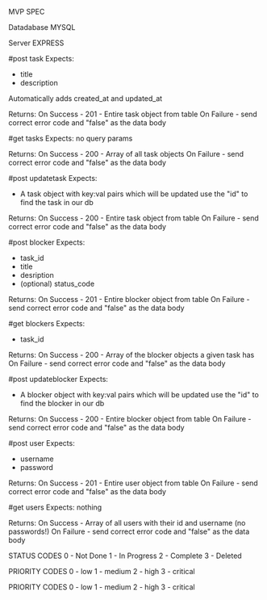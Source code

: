 MVP SPEC

Datadabase MYSQL

Server EXPRESS

#post task
Expects:
* title
* description

Automatically adds created_at and updated_at

Returns:
On Success - 201 - Entire task object from table
On Failure - send correct error code and "false" as the data body

#get tasks
Expects:
no query params

Returns:
On Success - 200 - Array of all task objects
On Failure - send correct error code and "false" as the data body

#post updatetask
Expects:
* A task object with key:val pairs which will be updated
use the "id" to find the task in our db

Returns:
On Success - 200 - Entire task object from table
On Failure - send correct error code and "false" as the data body

#post blocker
Expects:
* task_id
* title
* desription
* (optional) status_code

Returns:
On Success - 201 - Entire blocker object from table
On Failure - send correct error code and "false" as the data body

#get blockers
Expects:
* task_id

Returns:
On Success - 200 - Array of the blocker objects a given task has
On Failure - send correct error code and "false" as the data body

#post updateblocker
Expects:
* A blocker object with key:val pairs which will be updated
 use the "id" to find the blocker in our db

Returns:
On Success - 200 - Entire blocker object from table
On Failure - send correct error code and "false" as the data body

#post user
Expects:
* username
* password

Returns:
On Success - 201 - Entire user object from table
On Failure - send correct error code and "false" as the data body

#get users
Expects: nothing

Returns:
On Success - Array of all users with their id and username (no passwords!)
On Failure - send correct error code and "false" as the data body




STATUS CODES
0 - Not Done
1 - In Progress
2 - Complete
3 - Deleted

PRIORITY CODES
0 - low
1 - medium
2 - high
3 - critical

PRIORITY CODES
0 - low
1 - medium
2 - high
3 - critical

